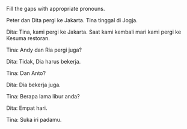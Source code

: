 Fill the gaps with appropriate pronouns.

Peter dan Dita pergi ke Jakarta. Tina tinggal di Jogja.

Dita: Tina, kami pergi ke Jakarta. Saat kami kembali mari kami pergi ke Kesuma restoran.

Tina: Andy dan Ria pergi juga?

Dita: Tidak, Dia harus bekerja.

Tina: Dan Anto?

Dita: Dia bekerja juga.

Tina: Berapa lama libur anda?

Dita: Empat hari.

Tina: Suka iri padamu.


